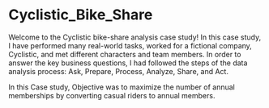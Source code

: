 # Cyclistic_Bike_Share

Welcome to the Cyclistic bike-share analysis case study! In this case study, I have performed many real-world tasks, worked for a fictional company, Cyclistic, and met different characters and team members. In order to answer the key business questions, I had followed the steps of the data analysis process: Ask, Prepare, Process, Analyze, Share, and Act.

In this Case study, Objective was to maximize the number of annual memberships by converting casual riders to annual members.
